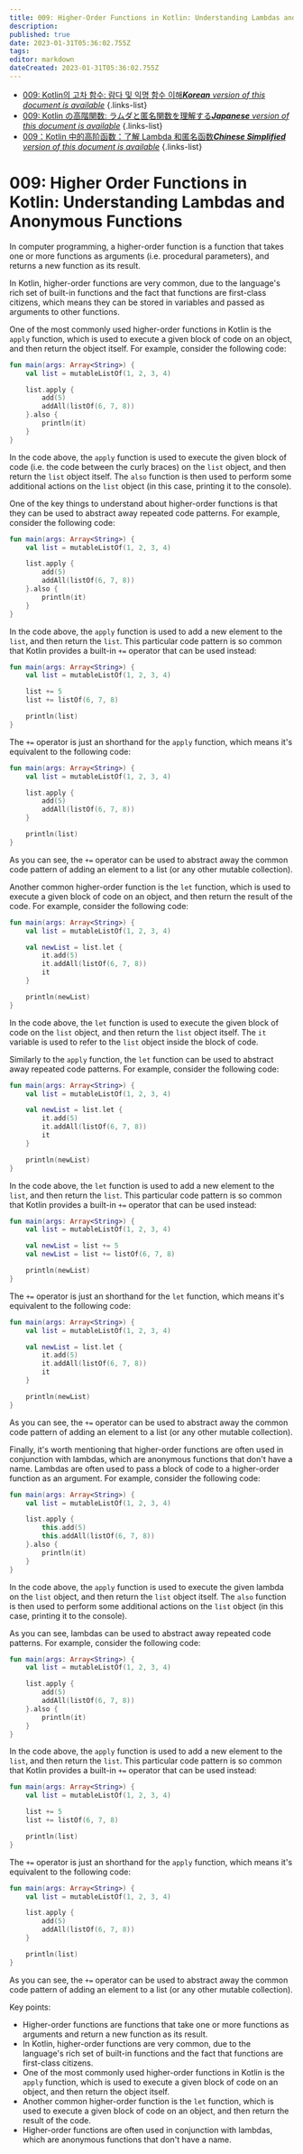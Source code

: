 ```yaml
---
title: 009: Higher-Order Functions in Kotlin: Understanding Lambdas and Anonymous Functions
description: 
published: true
date: 2023-01-31T05:36:02.755Z
tags: 
editor: markdown
dateCreated: 2023-01-31T05:36:02.755Z
---
```


- [009: Kotlin의 고차 함수: 람다 및 익명 함수 이해***Korean** version of this document is available*](/ko/Knowledge-base/Kotlin/Learning/009-higher-order-functions-in-kotlin-understanding-lambdas-and-anonymous-functions)
{.links-list}
- [009: Kotlin の高階関数: ラムダと匿名関数を理解する***Japanese** version of this document is available*](/ja/Knowledge-base/Kotlin/Learning/009-higher-order-functions-in-kotlin-understanding-lambdas-and-anonymous-functions)
{.links-list}
- [009：Kotlin 中的高阶函数：了解 Lambda 和匿名函数***Chinese Simplified** version of this document is available*](/zh/Knowledge-base/Kotlin/Learning/009-higher-order-functions-in-kotlin-understanding-lambdas-and-anonymous-functions)
{.links-list}


# 009: Higher Order Functions in Kotlin: Understanding Lambdas and Anonymous Functions

In computer programming, a higher-order function is a function that takes one or more functions as arguments (i.e. procedural parameters), and returns a new function as its result.

In Kotlin, higher-order functions are very common, due to the language's rich set of built-in functions and the fact that functions are first-class citizens, which means they can be stored in variables and passed as arguments to other functions.

One of the most commonly used higher-order functions in Kotlin is the `apply` function, which is used to execute a given block of code on an object, and then return the object itself. For example, consider the following code:

```kotlin
fun main(args: Array<String>) {
    val list = mutableListOf(1, 2, 3, 4)

    list.apply {
        add(5)
        addAll(listOf(6, 7, 8))
    }.also {
        println(it)
    }
}
```

In the code above, the `apply` function is used to execute the given block of code (i.e. the code between the curly braces) on the `list` object, and then return the `list` object itself. The `also` function is then used to perform some additional actions on the `list` object (in this case, printing it to the console).

One of the key things to understand about higher-order functions is that they can be used to abstract away repeated code patterns. For example, consider the following code:

```kotlin
fun main(args: Array<String>) {
    val list = mutableListOf(1, 2, 3, 4)

    list.apply {
        add(5)
        addAll(listOf(6, 7, 8))
    }.also {
        println(it)
    }
}
```

In the code above, the `apply` function is used to add a new element to the `list`, and then return the `list`. This particular code pattern is so common that Kotlin provides a built-in `+=` operator that can be used instead:

```kotlin
fun main(args: Array<String>) {
    val list = mutableListOf(1, 2, 3, 4)

    list += 5
    list += listOf(6, 7, 8)

    println(list)
}
```

The `+=` operator is just an shorthand for the `apply` function, which means it's equivalent to the following code:

```kotlin
fun main(args: Array<String>) {
    val list = mutableListOf(1, 2, 3, 4)

    list.apply {
        add(5)
        addAll(listOf(6, 7, 8))
    }

    println(list)
}
```

As you can see, the `+=` operator can be used to abstract away the common code pattern of adding an element to a list (or any other mutable collection).

Another common higher-order function is the `let` function, which is used to execute a given block of code on an object, and then return the result of the code. For example, consider the following code:

```kotlin
fun main(args: Array<String>) {
    val list = mutableListOf(1, 2, 3, 4)

    val newList = list.let {
        it.add(5)
        it.addAll(listOf(6, 7, 8))
        it
    }

    println(newList)
}
```

In the code above, the `let` function is used to execute the given block of code on the `list` object, and then return the `list` object itself. The `it` variable is used to refer to the `list` object inside the block of code.

Similarly to the `apply` function, the `let` function can be used to abstract away repeated code patterns. For example, consider the following code:

```kotlin
fun main(args: Array<String>) {
    val list = mutableListOf(1, 2, 3, 4)

    val newList = list.let {
        it.add(5)
        it.addAll(listOf(6, 7, 8))
        it
    }

    println(newList)
}
```

In the code above, the `let` function is used to add a new element to the `list`, and then return the `list`. This particular code pattern is so common that Kotlin provides a built-in `+=` operator that can be used instead:

```kotlin
fun main(args: Array<String>) {
    val list = mutableListOf(1, 2, 3, 4)

    val newList = list += 5
    val newList = list += listOf(6, 7, 8)

    println(newList)
}
```

The `+=` operator is just an shorthand for the `let` function, which means it's equivalent to the following code:

```kotlin
fun main(args: Array<String>) {
    val list = mutableListOf(1, 2, 3, 4)

    val newList = list.let {
        it.add(5)
        it.addAll(listOf(6, 7, 8))
        it
    }

    println(newList)
}
```

As you can see, the `+=` operator can be used to abstract away the common code pattern of adding an element to a list (or any other mutable collection).

Finally, it's worth mentioning that higher-order functions are often used in conjunction with lambdas, which are anonymous functions that don't have a name. Lambdas are often used to pass a block of code to a higher-order function as an argument. For example, consider the following code:

```kotlin
fun main(args: Array<String>) {
    val list = mutableListOf(1, 2, 3, 4)

    list.apply {
        this.add(5)
        this.addAll(listOf(6, 7, 8))
    }.also {
        println(it)
    }
}
```

In the code above, the `apply` function is used to execute the given lambda on the `list` object, and then return the `list` object itself. The `also` function is then used to perform some additional actions on the `list` object (in this case, printing it to the console).

As you can see, lambdas can be used to abstract away repeated code patterns. For example, consider the following code:

```kotlin
fun main(args: Array<String>) {
    val list = mutableListOf(1, 2, 3, 4)

    list.apply {
        add(5)
        addAll(listOf(6, 7, 8))
    }.also {
        println(it)
    }
}
```

In the code above, the `apply` function is used to add a new element to the `list`, and then return the `list`. This particular code pattern is so common that Kotlin provides a built-in `+=` operator that can be used instead:

```kotlin
fun main(args: Array<String>) {
    val list = mutableListOf(1, 2, 3, 4)

    list += 5
    list += listOf(6, 7, 8)

    println(list)
}
```

The `+=` operator is just an shorthand for the `apply` function, which means it's equivalent to the following code:

```kotlin
fun main(args: Array<String>) {
    val list = mutableListOf(1, 2, 3, 4)

    list.apply {
        add(5)
        addAll(listOf(6, 7, 8))
    }

    println(list)
}
```

As you can see, the `+=` operator can be used to abstract away the common code pattern of adding an element to a list (or any other mutable collection).

Key points:
- Higher-order functions are functions that take one or more functions as arguments and return a new function as its result.
- In Kotlin, higher-order functions are very common, due to the language's rich set of built-in functions and the fact that functions are first-class citizens.
- One of the most commonly used higher-order functions in Kotlin is the `apply` function, which is used to execute a given block of code on an object, and then return the object itself. 
- Another common higher-order function is the `let` function, which is used to execute a given block of code on an object, and then return the result of the code.
- Higher-order functions are often used in conjunction with lambdas, which are anonymous functions that don't have a name.